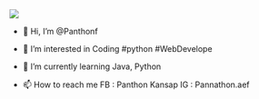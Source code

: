 <img src="https://capsule-render.vercel.app/api?type=wave&color=random&height=300&section=header&text=Panthon%20Kansap&fontSize=80" />

- 👋 Hi, I’m @Panthonf

- 👀 I’m interested in Coding #python #WebDevelope

- 🌱 I’m currently learning Java, Python

- 📫 How to reach me FB : Panthon Kansap IG : Pannathon.aef


<!---
Panthonf/Panthonf is a ✨ special ✨ repository because its `README.md` (this file) appears on your GitHub profile.
You can click the Preview link to take a look at your changes.
--->
